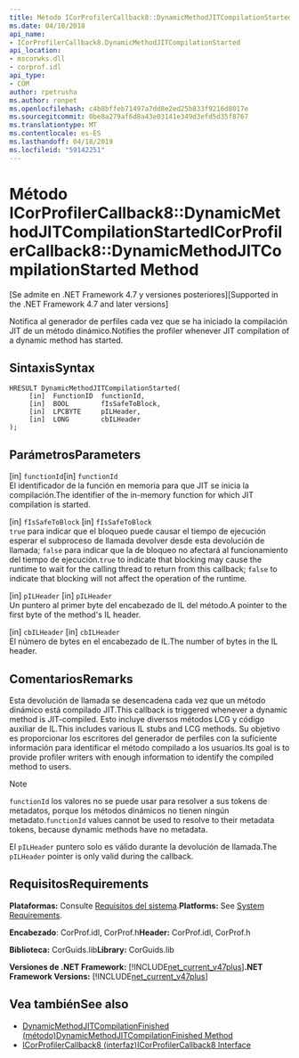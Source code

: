 ```yaml
---
title: Método ICorProfilerCallback8::DynamicMethodJITCompilationStarted
ms.date: 04/10/2018
api_name:
- ICorProfilerCallback8.DynamicMethodJITCompilationStarted
api_location:
- mscorwks.dll
- corprof.idl
api_type:
- COM
author: rpetrusha
ms.author: ronpet
ms.openlocfilehash: c4b8bffeb71497a7dd8e2ed25b833f9216d8017e
ms.sourcegitcommit: 0be8a279af6d8a43e03141e349d3efd5d35f8767
ms.translationtype: MT
ms.contentlocale: es-ES
ms.lasthandoff: 04/18/2019
ms.locfileid: "59142251"
---
```

# <a name="icorprofilercallback8dynamicmethodjitcompilationstarted-method"></a><span data-ttu-id="34f5c-102">Método ICorProfilerCallback8::DynamicMethodJITCompilationStarted</span><span class="sxs-lookup"><span data-stu-id="34f5c-102">ICorProfilerCallback8::DynamicMethodJITCompilationStarted Method</span></span>
<span data-ttu-id="34f5c-103">[Se admite en .NET Framework 4.7 y versiones posteriores]</span><span class="sxs-lookup"><span data-stu-id="34f5c-103">[Supported in the .NET Framework 4.7 and later versions]</span></span>  
  
<span data-ttu-id="34f5c-104">Notifica al generador de perfiles cada vez que se ha iniciado la compilación JIT de un método dinámico.</span><span class="sxs-lookup"><span data-stu-id="34f5c-104">Notifies the profiler whenever JIT compilation of a dynamic method has started.</span></span>  
  
## <a name="syntax"></a><span data-ttu-id="34f5c-105">Sintaxis</span><span class="sxs-lookup"><span data-stu-id="34f5c-105">Syntax</span></span>  
  
```  
HRESULT DynamicMethodJITCompilationStarted(  
     [in]  FunctionID  functionId,   
     [in]  BOOL        fIsSafeToBlock,   
     [in]  LPCBYTE     pILHeader,   
     [in]  LONG        cbILHeader   
);  
```  
  
## <a name="parameters"></a><span data-ttu-id="34f5c-106">Parámetros</span><span class="sxs-lookup"><span data-stu-id="34f5c-106">Parameters</span></span>  
<span data-ttu-id="34f5c-107">[in] `functionId`</span><span class="sxs-lookup"><span data-stu-id="34f5c-107">[in] `functionId`</span></span>  
<span data-ttu-id="34f5c-108">El identificador de la función en memoria para que JIT se inicia la compilación.</span><span class="sxs-lookup"><span data-stu-id="34f5c-108">The identifier of the in-memory function for which JIT compilation is started.</span></span>   

<span data-ttu-id="34f5c-109">[in] `fIsSafeToBlock` </span><span class="sxs-lookup"><span data-stu-id="34f5c-109">[in] `fIsSafeToBlock` </span></span>  
<span data-ttu-id="34f5c-110">`true` para indicar que el bloqueo puede causar el tiempo de ejecución esperar el subproceso de llamada devolver desde esta devolución de llamada; `false` para indicar que la de bloqueo no afectará al funcionamiento del tiempo de ejecución.</span><span class="sxs-lookup"><span data-stu-id="34f5c-110">`true` to indicate that blocking may cause the runtime to wait for the calling thread to return from this callback; `false` to indicate that blocking will not affect the operation of the runtime.</span></span>  

<span data-ttu-id="34f5c-111">[in] `pILHeader`  </span><span class="sxs-lookup"><span data-stu-id="34f5c-111">[in] `pILHeader`  </span></span>  
<span data-ttu-id="34f5c-112">Un puntero al primer byte del encabezado de IL del método.</span><span class="sxs-lookup"><span data-stu-id="34f5c-112">A pointer to the first byte of the method's IL header.</span></span>   

<span data-ttu-id="34f5c-113">[in] `cbILHeader`  </span><span class="sxs-lookup"><span data-stu-id="34f5c-113">[in] `cbILHeader`  </span></span>  
<span data-ttu-id="34f5c-114">El número de bytes en el encabezado de IL.</span><span class="sxs-lookup"><span data-stu-id="34f5c-114">The number of bytes in the IL header.</span></span> 

## <a name="remarks"></a><span data-ttu-id="34f5c-115">Comentarios</span><span class="sxs-lookup"><span data-stu-id="34f5c-115">Remarks</span></span>  

<span data-ttu-id="34f5c-116">Esta devolución de llamada se desencadena cada vez que un método dinámico está compilado JIT.</span><span class="sxs-lookup"><span data-stu-id="34f5c-116">This callback is triggered whenever a dynamic method is JIT-compiled.</span></span> <span data-ttu-id="34f5c-117">Esto incluye diversos métodos LCG y código auxiliar de IL.</span><span class="sxs-lookup"><span data-stu-id="34f5c-117">This includes various IL stubs and LCG methods.</span></span> <span data-ttu-id="34f5c-118">Su objetivo es proporcionar los escritores del generador de perfiles con la suficiente información para identificar el método compilado a los usuarios.</span><span class="sxs-lookup"><span data-stu-id="34f5c-118">Its goal is to provide profiler writers with enough information to identify the compiled method to users.</span></span>

> [!NOTE]
> <span data-ttu-id="34f5c-119">`functionId` los valores no se puede usar para resolver a sus tokens de metadatos, porque los métodos dinámicos no tienen ningún metadato.</span><span class="sxs-lookup"><span data-stu-id="34f5c-119">`functionId` values cannot be used to resolve to their metadata tokens, because dynamic methods have no metadata.</span></span>

<span data-ttu-id="34f5c-120">El `pILHeader` puntero solo es válido durante la devolución de llamada.</span><span class="sxs-lookup"><span data-stu-id="34f5c-120">The `pILHeader` pointer is only valid during the callback.</span></span>

## <a name="requirements"></a><span data-ttu-id="34f5c-121">Requisitos</span><span class="sxs-lookup"><span data-stu-id="34f5c-121">Requirements</span></span>  
 <span data-ttu-id="34f5c-122">**Plataformas:** Consulte [Requisitos del sistema](../../../../docs/framework/get-started/system-requirements.md).</span><span class="sxs-lookup"><span data-stu-id="34f5c-122">**Platforms:** See [System Requirements](../../../../docs/framework/get-started/system-requirements.md).</span></span>  
  
 <span data-ttu-id="34f5c-123">**Encabezado**: CorProf.idl, CorProf.h</span><span class="sxs-lookup"><span data-stu-id="34f5c-123">**Header:** CorProf.idl, CorProf.h</span></span>  
  
 <span data-ttu-id="34f5c-124">**Biblioteca:** CorGuids.lib</span><span class="sxs-lookup"><span data-stu-id="34f5c-124">**Library:** CorGuids.lib</span></span>  
  
 <span data-ttu-id="34f5c-125">**Versiones de .NET Framework:** [!INCLUDE[net_current_v47plus](../../../../includes/net-current-v47plus.md)]</span><span class="sxs-lookup"><span data-stu-id="34f5c-125">**.NET Framework Versions:** [!INCLUDE[net_current_v47plus](../../../../includes/net-current-v47plus.md)]</span></span>  
  
## <a name="see-also"></a><span data-ttu-id="34f5c-126">Vea también</span><span class="sxs-lookup"><span data-stu-id="34f5c-126">See also</span></span>

- [<span data-ttu-id="34f5c-127">DynamicMethodJITCompilationFinished (método)</span><span class="sxs-lookup"><span data-stu-id="34f5c-127">DynamicMethodJITCompilationFinished Method</span></span>](icorprofilercallback8-dynamicmethodjitcompilationfinished-method.md)
- [<span data-ttu-id="34f5c-128">ICorProfilerCallback8 (interfaz)</span><span class="sxs-lookup"><span data-stu-id="34f5c-128">ICorProfilerCallback8 Interface</span></span>](icorprofilercallback8-interface.md)
